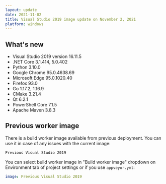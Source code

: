 ```yaml
---
layout: update
date: 2021-11-02
title: Visual Studio 2019 image update on November 2, 2021
platform: windows
---
```


## What's new

* Visual Studio 2019 version 16.11.5
* .NET Core 3.1.414, 5.0.402
* Python 3.10.0
* Google Chrome 95.0.4638.69
* Microsoft Edge 95.0.1020.40
* Firefox 93.0
* Go 1.17.2, 1.16.9
* CMake 3.21.4
* Qt 6.2.1
* PowerShell Core 7.1.5
* Apache Maven 3.8.3

## Previous worker image

There is a build worker image available from previous deployment. You can use it in case of any issues with the current image:

`Previous Visual Studio 2019`

You can select build worker image in "Build worker image" dropdown on Environment tab of project settings or if you use `appveyor.yml`:

```yaml
image: Previous Visual Studio 2019
```